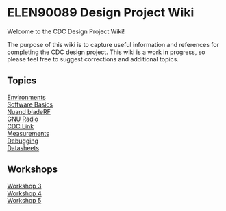 # ELEN90089 Design Project Wiki

Welcome to the CDC Design Project Wiki!

The purpose of this wiki is to capture useful information and references for
completing the CDC design project. This wiki is a work in progress, so please
feel free to suggest corrections and additional topics.

## Topics

[Environments](environment)  
[Software Basics](sw_basics)  
[Nuand bladeRF](bladerf)  
[GNU Radio](gnuradio)  
[CDC Link](cdc_link)  
[Measurements](measurements)  
[Debugging](debugging)  
[Datasheets](datasheets)

## Workshops

[Workshop 3](workshops/Workshop_3)  
[Workshop 4](workshops/Workshop_4)  
[Workshop 5](workshops/Workshop_5)
